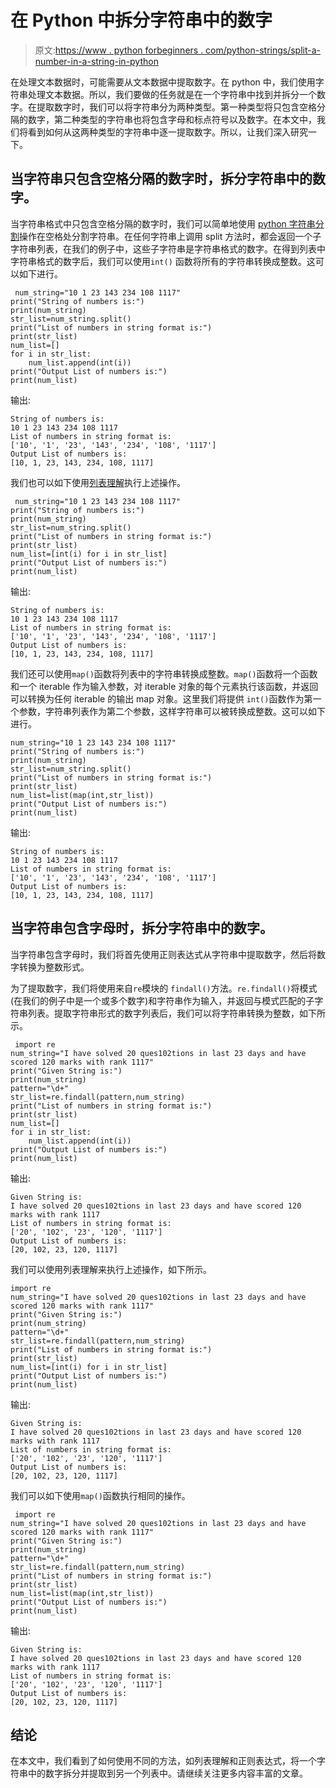 # 在 Python 中拆分字符串中的数字

> 原文:[https://www . python forbeginners . com/python-strings/split-a-number-in-a-string-in-python](https://www.pythonforbeginners.com/python-strings/split-a-number-in-a-string-in-python)

在处理文本数据时，可能需要从文本数据中提取数字。在 python 中，我们使用字符串处理文本数据。所以，我们要做的任务就是在一个字符串中找到并拆分一个数字。在提取数字时，我们可以将字符串分为两种类型。第一种类型将只包含空格分隔的数字，第二种类型的字符串也将包含字母和标点符号以及数字。在本文中，我们将看到如何从这两种类型的字符串中逐一提取数字。所以，让我们深入研究一下。

## 当字符串只包含空格分隔的数字时，拆分字符串中的数字。

当字符串格式中只包含空格分隔的数字时，我们可以简单地使用 [python 字符串分割](https://www.pythonforbeginners.com/dictionary/python-split)操作在空格处分割字符串。在任何字符串上调用 split 方法时，都会返回一个子字符串列表，在我们的例子中，这些子字符串是字符串格式的数字。在得到列表中字符串格式的数字后，我们可以使用`int()` 函数将所有的字符串转换成整数。这可以如下进行。

```
 num_string="10 1 23 143 234 108 1117"
print("String of numbers is:")
print(num_string)
str_list=num_string.split()
print("List of numbers in string format is:")
print(str_list)
num_list=[]
for i in str_list:
    num_list.append(int(i))    
print("Output List of numbers is:")
print(num_list)
```

输出:

```
String of numbers is:
10 1 23 143 234 108 1117
List of numbers in string format is:
['10', '1', '23', '143', '234', '108', '1117']
Output List of numbers is:
[10, 1, 23, 143, 234, 108, 1117]
```

我们也可以如下使用[列表理解](https://www.pythonforbeginners.com/basics/list-comprehensions-in-python)执行上述操作。

```
 num_string="10 1 23 143 234 108 1117"
print("String of numbers is:")
print(num_string)
str_list=num_string.split()
print("List of numbers in string format is:")
print(str_list)
num_list=[int(i) for i in str_list]   
print("Output List of numbers is:")
print(num_list)
```

输出:

```
String of numbers is:
10 1 23 143 234 108 1117
List of numbers in string format is:
['10', '1', '23', '143', '234', '108', '1117']
Output List of numbers is:
[10, 1, 23, 143, 234, 108, 1117]
```

我们还可以使用`map()`函数将列表中的字符串转换成整数。`map()`函数将一个函数和一个 iterable 作为输入参数，对 iterable 对象的每个元素执行该函数，并返回可以转换为任何 iterable 的输出 map 对象。这里我们将提供 `int()`函数作为第一个参数，字符串列表作为第二个参数，这样字符串可以被转换成整数。这可以如下进行。

```
num_string="10 1 23 143 234 108 1117"
print("String of numbers is:")
print(num_string)
str_list=num_string.split()
print("List of numbers in string format is:")
print(str_list)
num_list=list(map(int,str_list))
print("Output List of numbers is:")
print(num_list)
```

输出:

```
String of numbers is:
10 1 23 143 234 108 1117
List of numbers in string format is:
['10', '1', '23', '143', '234', '108', '1117']
Output List of numbers is:
[10, 1, 23, 143, 234, 108, 1117]
```

## 当字符串包含字母时，拆分字符串中的数字。

当字符串包含字母时，我们将首先使用正则表达式从字符串中提取数字，然后将数字转换为整数形式。

为了提取数字，我们将使用来自`re`模块的 `findall()`方法。`re.findall()`将模式(在我们的例子中是一个或多个数字)和字符串作为输入，并返回与模式匹配的子字符串列表。提取字符串形式的数字列表后，我们可以将字符串转换为整数，如下所示。

```
 import re
num_string="I have solved 20 ques102tions in last 23 days and have scored 120 marks with rank 1117"
print("Given String is:")
print(num_string)
pattern="\d+"
str_list=re.findall(pattern,num_string)
print("List of numbers in string format is:")
print(str_list)
num_list=[]
for i in str_list:
    num_list.append(int(i)) 
print("Output List of numbers is:")
print(num_list) 
```

输出:

```
Given String is:
I have solved 20 ques102tions in last 23 days and have scored 120 marks with rank 1117
List of numbers in string format is:
['20', '102', '23', '120', '1117']
Output List of numbers is:
[20, 102, 23, 120, 1117]
```

我们可以使用列表理解来执行上述操作，如下所示。

```
import re
num_string="I have solved 20 ques102tions in last 23 days and have scored 120 marks with rank 1117"
print("Given String is:")
print(num_string)
pattern="\d+"
str_list=re.findall(pattern,num_string)
print("List of numbers in string format is:")
print(str_list)
num_list=[int(i) for i in str_list]
print("Output List of numbers is:")
print(num_list)
```

输出:

```
Given String is:
I have solved 20 ques102tions in last 23 days and have scored 120 marks with rank 1117
List of numbers in string format is:
['20', '102', '23', '120', '1117']
Output List of numbers is:
[20, 102, 23, 120, 1117]
```

我们可以如下使用`map()`函数执行相同的操作。

```
 import re
num_string="I have solved 20 ques102tions in last 23 days and have scored 120 marks with rank 1117"
print("Given String is:")
print(num_string)
pattern="\d+"
str_list=re.findall(pattern,num_string)
print("List of numbers in string format is:")
print(str_list)
num_list=list(map(int,str_list))
print("Output List of numbers is:")
print(num_list)
```

输出:

```
Given String is:
I have solved 20 ques102tions in last 23 days and have scored 120 marks with rank 1117
List of numbers in string format is:
['20', '102', '23', '120', '1117']
Output List of numbers is:
[20, 102, 23, 120, 1117]
```

## 结论

在本文中，我们看到了如何使用不同的方法，如列表理解和正则表达式，将一个字符串中的数字拆分并提取到另一个列表中。请继续关注更多内容丰富的文章。